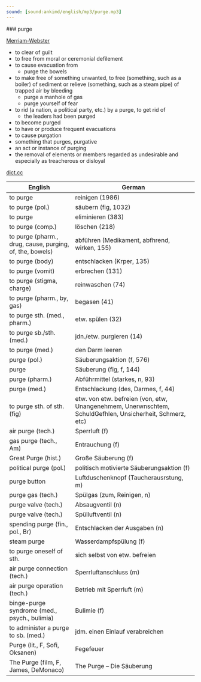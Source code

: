 ```yaml
---
sound: [sound:ankimd/english/mp3/purge.mp3]
---
```


\### purge

[Merriam-Webster](https://www.merriam-webster.com/dictionary/purge)

- to clear of guilt
- to free from moral or ceremonial defilement
- to cause evacuation from
    - purge the bowels
- to make free of something unwanted, to free (something, such as a boiler) of sediment or relieve (something, such as a steam pipe) of trapped air by bleeding
    - purge a manhole of gas
    - purge yourself of fear
- to rid (a nation, a political party, etc.) by a purge, to get rid of
    - the leaders had been purged
- to become purged
- to have or produce frequent evacuations
- to cause purgation
- something that purges, purgative
- an act or instance of purging
- the removal of elements or members regarded as undesirable and especially as treacherous or disloyal

[dict.cc](https://www.dict.cc/purge)

| English        | German       |
| -------------- | ------------ |
| to purge | reinigen (1986) |
| to purge (pol.) | säubern (fig, 1032) |
| to purge | eliminieren (383) |
| to purge (comp.) | löschen (218) |
| to purge (pharm., drug, cause, purging, of, the, bowels) | abführen (Medikament, abfhrend, wirken, 155) |
| to purge (body) | entschlacken (Krper, 135) |
| to purge (vomit) | erbrechen (131) |
| to purge (stigma, charge) | reinwaschen (74) |
| to purge (pharm., by, gas) | begasen (41) |
| to purge sth. (med., pharm.) | etw. spülen (32) |
| to purge sb./sth. (med.) | jdn./etw. purgieren (14) |
| to purge (med.) | den Darm leeren |
| purge (pol.) | Säuberungsaktion (f, 576) |
| purge | Säuberung (fig, f, 144) |
| purge (pharm.) | Abführmittel (starkes, n, 93) |
| purge (med.) | Entschlackung (des, Darmes, f, 44) |
| to purge sth. of sth. (fig) | etw. von etw. befreien (von, etw, Unangenehmem, Unerwnschtem, SchuldGefhlen, Unsicherheit, Schmerz, etc) |
| air purge (tech.) | Sperrluft (f) |
| gas purge (tech., Am) | Entrauchung (f) |
| Great Purge (hist.) | Große Säuberung (f) |
| political purge (pol.) | politisch motivierte Säuberungsaktion (f) |
| purge button | Luftduschenknopf (Taucherausrstung, m) |
| purge gas (tech.) | Spülgas (zum, Reinigen, n) |
| purge valve (tech.) | Absaugventil (n) |
| purge valve (tech.) | Spülluftventil (n) |
| spending purge (fin., pol., Br) | Entschlacken der Ausgaben (n) |
| steam purge | Wasserdampfspülung (f) |
| to purge oneself of sth. | sich selbst von etw. befreien |
| air purge connection (tech.) | Sperrluftanschluss (m) |
| air purge operation (tech.) | Betrieb mit Sperrluft (m) |
| binge-purge syndrome (med., psych., bulimia) | Bulimie (f) |
| to administer a purge to sb. (med.) | jdm. einen Einlauf verabreichen |
| Purge (lit., F, Sofi, Oksanen) | Fegefeuer |
| The Purge (film, F, James, DeMonaco) | The Purge – Die Säuberung |
